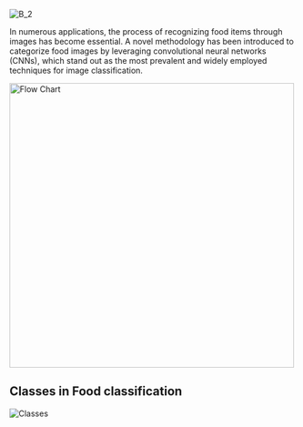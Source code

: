 ![B_2](https://github.com/C-Logesh-Perumal-29/C_L_P_Food_Classification_/assets/125385633/fc276fa7-5caa-463a-ba3a-0af3a86b316f)


In numerous applications, the process of recognizing food items through images has become essential. A novel methodology has been introduced to categorize food images by leveraging convolutional neural networks (CNNs), which stand out as the most prevalent and widely employed techniques for image classification.

<img height = "500" alt = "Flow Chart" src = "https://github.com/C-Logesh-Perumal-29/C_L_P_Food_Classification_/assets/125385633/16a53956-0079-48ef-bc33-07b41eaaaaa4">

<h2> Classes in Food classification</h2>

<img alt = "Classes" src = "https://github.com/C-Logesh-Perumal-29/C_L_P_Food_Classification_/assets/125385633/ee806e9f-0b5d-440d-bb1f-bb4e4aeae758 ">

